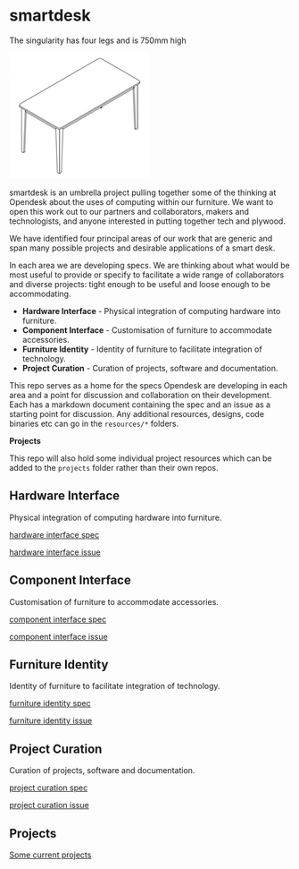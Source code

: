# smartdesk

The singularity has four legs and is 750mm high

![image of unit table](images/unit_table.jpg)

smartdesk is an umbrella project pulling together some of the thinking at Opendesk about the uses of computing within our furniture. We want to open this work out to our partners and collaborators, makers and technologists, and anyone interested in putting together tech and plywood. 

We have identified four principal areas of our work that are generic and span many possible projects and desirable applications of a smart desk.

In each area we are developing specs. We are thinking about what would be most useful to provide or specify to facilitate a wide range of collaborators and diverse projects: tight enough to be useful and loose enough to be accommodating.

- **Hardware Interface**  - Physical integration of computing hardware into furniture.
- **Component Interface** - Customisation of furniture to accommodate accessories.
- **Furniture Identity** - Identity of furniture to facilitate integration of technology.
- **Project Curation** - Curation of projects, software and documentation.

This repo serves as a home for the specs Opendesk are developing in each area and a point for discussion and collaboration on their development. Each has a markdown document containing the spec and an issue as a starting point for discussion. Any additional resources, designs, code binaries etc can go in the `resources/*` folders.

**Projects**

This repo will also hold some individual project resources which can be added to the `projects` folder rather than their own repos.

## Hardware Interface

Physical integration of computing hardware into furniture.

[hardware interface spec](/specs/hardware_interface_spec.md)

[hardware interface issue](https://github.com/opendesk/smartdesk/issues/1)

## Component Interface

Customisation of furniture to accommodate accessories.

[component interface spec](/specs/component_interface_spec.md)

[component interface issue](https://github.com/opendesk/smartdesk/issues/2)

## Furniture Identity

Identity of furniture to facilitate integration of technology.

[furniture identity spec](/specs/furniture_identity_spec.md)

[furniture identity issue](https://github.com/opendesk/smartdesk/issues/3)

## Project Curation

Curation of projects, software and documentation.

[project curation spec](/specs/project_curation_spec.md)

[project curation issue](https://github.com/opendesk/smartdesk/issues/4)

## Projects

[Some current projects](/projects/projects_list.md)

